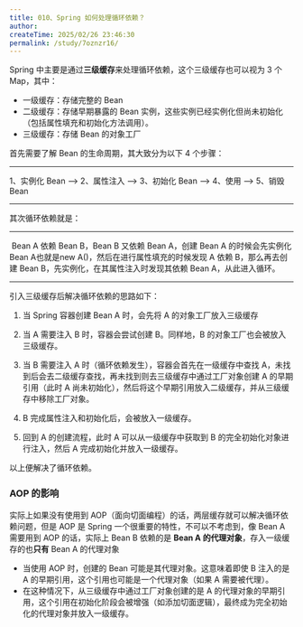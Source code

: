 ```yaml
---
title: 010、Spring 如何处理循环依赖？
author:
createTime: 2025/02/26 23:46:30
permalink: /study/7oznzr16/
---
```


Spring 中主要是通过**三级缓存**来处理循环依赖，这个三级缓存也可以视为 3 个 Map，其中：

- 一级缓存：存储完整的 Bean
- 二级缓存：存储早期暴露的 Bean 实例，这些实例已经实例化但尚未初始化（包括属性填充和初始化方法调用）。
- 三级缓存：存储 Bean 的对象工厂

首先需要了解 Bean 的生命周期，其大致分为以下 4 个步骤：

------

1、实例化 Bean --> 2、属性注入 --> 3、初始化 Bean --> 4、使用 --> 5、销毁 Bean

------



其次循环依赖就是：

------

​		Bean A 依赖 Bean B，Bean B 又依赖 Bean A，创建 Bean A 的时候会先实例化 Bean A也就是new A()，然后在进行属性填充的时候发现 A 依赖 B，那么再去创建 Bean B，先实例化，在其属性注入时发现其依赖 Bean A，从此进入循环。

------

引入三级缓存后解决循环依赖的思路如下：

1. 当 Spring 容器创建 Bean A 时，会先将 A 的对象工厂放入三级缓存

2. 当 A 需要注入 B 时，容器会尝试创建 B。同样地，B 的对象工厂也会被放入三级缓存。
3. 当 B 需要注入 A 时（循环依赖发生），容器会首先在一级缓存中查找 A，未找到后会去二级缓存查找，再未找到则去三级缓存中通过工厂对象创建 A 的早期引用（此时 A 尚未初始化），然后将这个早期引用放入二级缓存，并从三级缓存中移除工厂对象。
4. B 完成属性注入和初始化后，会被放入一级缓存。
5. 回到 A 的创建流程，此时 A 可以从一级缓存中获取到 B 的完全初始化对象进行注入，然后 A 完成初始化并放入一级缓存。

以上便解决了循环依赖。

### **AOP 的影响**

实际上如果没有使用到 AOP（面向切面编程）的话，两层缓存就可以解决循环依赖问题，但是 AOP 是 Spring 一个很重要的特性，不可以不考虑到，像 Bean A 需要用到 AOP 的话，实际上 Bean B 依赖的是 **Bean A 的代理对象**，存入一级缓存的也**只有** Bean A 的代理对象

- 当使用 AOP 时，创建的 Bean 可能是其代理对象。这意味着即使 B 注入的是 A 的早期引用，这个引用也可能是一个代理对象（如果 A 需要被代理）。
- 在这种情况下，从三级缓存中通过工厂对象创建的是 A 的代理对象的早期引用，这个引用在初始化阶段会被增强（如添加切面逻辑），最终成为完全初始化的代理对象并放入一级缓存。

